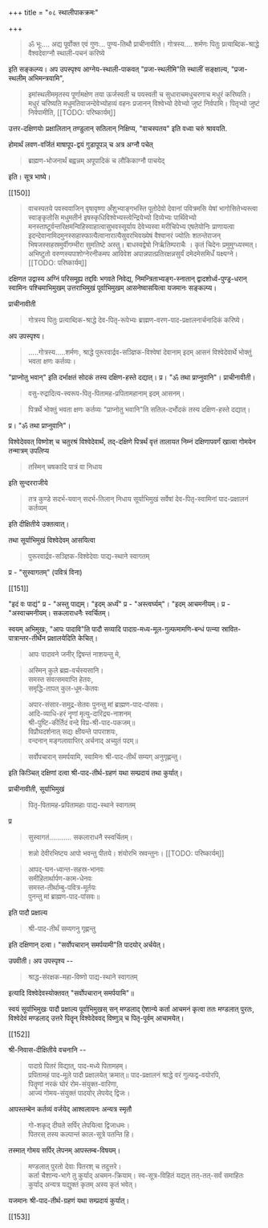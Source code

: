 +++
title = "०८ स्थालीपाकक्रमः"

+++

> ॐ भूः.... अद्य पूर्वोक्त एवं गुणः... पुण्य-तिथौ प्राचीनावीति। गोत्रस्य.... शर्मणः पितुः प्रत्याब्दिक-श्राद्धे वैश्वदेवाग्नौ स्थाली-पचनं करिष्ये 

इति सङ्कल्प्य। अप उपस्पृश्य आग्नेय-स्थाली-पाकवत् "प्रजा-स्थलीमि"ति स्थालीं सङ्क्षाल्य, "प्रजा-स्थलीम् अभिमन्त्रयामि", 

> इमांस्थलीममृतस्य पूर्णामक्षेण तया ऊर्जस्वती च पयस्वती च सुधाराचमधुचरणाच मधुरं करिष्यति। मधुरं चरिष्यति मधुमतिवाजन्देवेभ्योहव्यं वहनः प्रजानन् विश्वेभ्यो देवेभ्यो जुष्टं निर्वपामि। पितृभ्यो जुष्टं निर्वपामीति, 
[[TODO: परिष्कार्यम्]]

उत्तर-दक्षिणयोः प्रक्षालितान् तण्डुलान् सतिलान् निक्षिप्य, "वाचस्पतय" इति वध्वा चरुं श्रावयति.

होमार्थं लवण-वर्जितं माषापूप-द्वयं गुडापूपञ् च अत्र अग्नौ पचेत् 

> ब्राह्मण-भोजनार्थं बह्वन्नम् अपूपादिकं च लौकिकाग्नौ पाचयेद् 

इति। सूत्र भाष्ये। 

[[150]]

> वाचस्पतये पवस्ववाजिन् वृषावृष्णा अँशुभ्याङ्गभस्ति पूतोदेवो देवानां पवित्रमसि येषां भागोसितेभ्यस्त्वा स्वाङ्कृतोसि मधुमतीर्न इषस्कृधिविश्वेभ्यस्त्वेन्द्रियेभ्यो दिव्येभ्यः पार्थिवेभ्यो मनस्ताष्टूर्वन्तरिक्षमन्विहिस्वाहात्वासुभवस्सूर्याय देवेभ्यस्वा मरीचिपेभ्य एषतेयोनिः प्राणायत्वा इदन्देवानामिदमुनस्सहास्फात्यैत्वानारात्यैसुवरभिवख्येषं वैश्वानरं ज्योतिः शतन्तेराजन् भिषजस्सहस्रमुर्वीगम्भीरा सुमतिष्टे अस्तु। बाधस्वद्वेषो निर्ऋतिम्पराचैः । कृतं चिदेनः प्रमुमुग्ध्यस्मत्। अभिष्टुतो वरुणस्यपाशोग्नेरनीकमप आविवेश अपान्नपात्प्रतिरक्षन्नसुर्यं दमेदमेसमिधँ यक्ष्यग्ने।
[[TODO: परिष्कार्यम्]] 

दक्षिणत उद्वास्य अग्निं परिसमूह्य तद्दविः भगवते निवेद्य, निमन्त्रिताभ्यङ्ग-स्नातान् द्वादशोर्ध्व-पुण्ड्र-धरान् स्वामिनः पश्चिमाभिमुखम् उत्तराभिमुखं पूर्वाभिमुखम् आसनेष्वासयित्वा यजमानः सङ्कल्प्य। 

प्राचीनावीती 

> गोत्रस्य पितुः प्रत्याब्दिक-श्राद्धे देव-पितृ-रूपेभ्यः ब्राह्मण-वरण-पाद-प्रक्षालनार्चनादिकं करिष्ये।

अप उपस्पृश्य।

> .....गोत्रस्य.....शर्मणः, श्राद्धे पुरूरवार्द्रव-सञ्ज्ञिक-विश्वेषां देवानाम् इदम् आसनं विश्वेदेवार्थे भोक्तुं भवता क्षणः कर्तव्यः।

"प्राप्नोतु भवान्" इति दर्भाक्षतं सोदकं तस्य दक्षिण-हस्ते दद्यात्। प्र। "ॐ तथा प्राप्नुवानि"। प्राचीनावीती।

> वसु-रुद्रादित्य-स्वरूप-पितृ-पितामह-प्रपितामहानाम् इदम् आसनम्।

> पित्रर्थे भोक्तुं भवता क्षणः कर्तव्यः "प्राप्नोतु भवानि"ति सतिल-दर्भोदकं तस्य दक्षिण-हस्ते दद्यात्।

प्र। "ॐ तथा प्राप्नुवानि"।

विश्वेदेववत् विष्णोश् च चतुरश्रं विश्वेदेवार्थं, तद्-दक्षिणे पित्रर्थं वृत्तं तालायत निम्नं दक्षिणापवर्गं खात्वा गोमयेन तन्मात्रम् उपलिप्य 

> तस्मिन् चषकादि पात्रं वा निधाय 

इति सुन्दरराजीये 

> तत्र कुण्डे सदर्भ-यवान् सदर्भ-तिलान् निधाय सूर्याभिमुखं सर्वेषां देव-पितृ-स्वामिनां पाद-प्रक्षालनं कर्तव्यम् 

इति दीक्षितीये उक्तत्वात्।

तथा सूर्याभिमुखं विश्वेदेवम् आसयित्वा 

> पुरूरवार्द्रव-सञ्ज्ञिक-विश्वेदेवाः पाद्य-स्थाने स्वागतम् 

प्र - "सुस्वागतम्" (पवित्रं विना) 

[[151]]

"इदं वः पाद्यं" प्र - "अस्तु पाद्यम्। "इदम् अर्ध्यं" प्र - "अस्त्वर्घ्यम्"। "इदम् आचमनीयम्। प्र - "अस्वाचमनीयम्। सकलाराधनैः स्वर्चितम्। 

स्वयम् अभिमुखः, "आपः पादावि"ति पादौ सव्यादि पादाग्र-मध्य-मूल-गुल्फमामणि-बन्धं पत्न्या स्रावित-पात्रान्तर-तीर्थेन प्रक्षालयेदिति केचित्।

> आपः पादावने जनीर् द्विषन्तं नाशयन्तु मे, 

> अस्मिन् कुले ब्रह्म-वर्चस्यसानि।  
समस्त संवत्समवाप्ति हेतवः,  
समृद्धि-तापत् कुल-धूम-केतवः 

> अपार-संसार-समुद्र-सेतवः पुनन्तु मां ब्राह्मण-पाद-पांसवः।  
आदि-व्याधि-हरं नॄणां मृत्यु-दारिद्र्य-नाशनम्  
श्री-पुष्टि-कीर्तिदं वन्दे विप्र-श्री-पाद-पकजम्॥  
विप्रौघदर्शनात् सद्यः क्षीयन्ते पापराशयः,  
वन्दनान् मङ्गलावाप्तिर् अर्चनाद् अच्युतं पदम्॥ 

> सर्वोपचारान् समर्पयामि, स्वामिनः श्री-पाद-तीर्थं सम्यग् अनुगृह्णन्तु। 

इति किञ्चित् दक्षिणां दत्वा श्री-पाद-तीर्थ-ग्रहणं यथा सम्प्रदायं तथा कुर्यात्। 

प्राचीनावीती, सूर्याभिमुखं 

> पितृ-पितामह-प्रपितामहाः पाद्य-स्थाने स्वागतम्

प्र 

> सुस्वागतं........... सकलाराधनै स्स्वर्चितम्। 

> शन्नो देवीरभिष्टय आपो भवन्तु पीतये। शंयोरभि स्रवन्तुनः। 
[[TODO: परिष्कार्यम्]]

> आपद्-घन-ध्वान्त-सहस्र-भानवः  
समीहितार्थार्पण-काम-धेनवः  
समस्त-तीर्थाम्बु-पवित्र-मूर्तयः  
पुनन्तु मां ब्राह्मण-पाद-पांसवः॥ 

इति पादौ प्रक्षाल्य 

> श्री-पाद-तीर्थं सम्यगनु गृह्णन्तु 

इति दक्षिणान् दत्वा। "सर्वोपचारान् समर्पयामी"ति पादयोर् अर्चयेत्। 

उपवीती। अप उपस्पृश्य -- 

> श्राद्ध-संरक्षक-महा-विष्णो पाद्य-स्थाने स्वागतम् 

इत्यादि विश्वेदेवस्योक्तवत् "सर्वोपचारान् समर्पयामि"॥ 

स्वयं सूर्याभिमुखः पादौ प्रक्षाल्य पूर्वाभिमुखस् सन् मण्डलाद् ऐशान्ये कर्ता आचमनं कृत्वा ततः मण्डलात् पुरतः, विश्वेदेवं मण्डलाद् उत्तरे पितॄन् विश्वेदेववद् विष्णुञ् च पितृ-पूर्वम् आचामयेत्।

[[152]]

श्री-निवास-दीक्षितीये वचनानि -- 

> पादाग्रे पितरं विद्यात्, पाद-मध्ये पितामहम्।  
प्रपितामहं पाद-मूले पादौ प्रक्षालयेत् क्रमात्॥
पाद-प्रक्षालनं श्राद्धे वरं गुल्फद्व-वयोरपि,  
पितॄणां नरकं घोरं रोम-संयुक्त-वारिणा,  
आज्यं गोमय-संयुक्तं पादयोर् लेपयेद् द्विजः। 

आपस्तम्बेन कर्तव्यं वर्जयेद् आश्वलायनः अन्यत्र स्मृतौ 

> गो-शकृद् दीयते सर्पिर् लेपयित्वा द्विजाधमः।  
पितरस् तस्य कल्पान्तं काल-सूत्रे पतन्ति हि। 

तस्मात् गोमय सर्पिर् लेपनम् आपस्तम्ब-विषयम्। 

> मण्डलात् पुरतो देवाः पितरश् च तदुत्तरे।  
कर्ता चैशान्य-भागे तु कुर्याद् अचमन-क्रियाम्। स्व-सूत्र-विहितं यद्यत् तत्-तत्-सर्वं समाहितः  
कुर्याद् अन्यत्र यद्युक्तं कृतम् अस्य कृतं भवेत्। 

यजमानः श्री-पाद-तीर्थ-ग्रहणं यथा सम्प्रदायं कुर्यात्। 

[[153]]